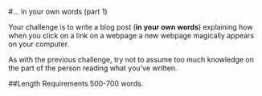 #... in your own words (part 1)

Your challenge is to write a blog post (**in your own words**) explaining how when you click on a link on a webpage a new webpage magically appears on your computer.

As with the previous challenge, try not to assume too much knowledge on the part of the person reading what you've written.

##Length Requirements
500-700 words.
